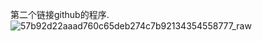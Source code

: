 第二个链接github的程序.
![57b92d22aaad760c65deb274c7b92134354558777_raw](https://github.com/zhaoshaojipaifan/TestSpring_hana/assets/150127378/7916866c-aa01-4cd5-b2c6-fcd23464b864)
